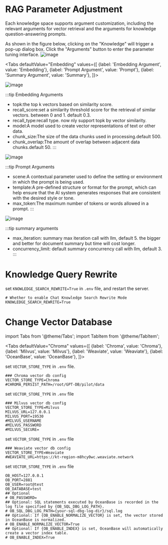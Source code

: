 # RAG Parameter Adjustment
Each knowledge space supports argument customization, including the relevant arguments for vector retrieval and the arguments for knowledge question-answering prompts.

As shown in the figure below, clicking on the "Knowledge" will trigger a pop-up dialog box. Click the "Arguments" button to enter the parameter tuning interface.
![image](https://github.com/khulnasoft/GPT-DB/assets/13723926/f02039ea-01d7-493a-acd9-027020d54267)


<Tabs
  defaultValue="Embedding"
  values={[
    {label: 'Embedding Argument', value: 'Embedding'},
    {label: 'Prompt Argument', value: 'Prompt'},
    {label: 'Summary Argument', value: 'Summary'},
  ]}>
  <TabItem value="Embedding" label="Embedding Argument">

![image](https://github.com/khulnasoft/GPT-DB/assets/13723926/8a69aba0-3b28-449d-8fd8-ce5bf8dbf7fc)

:::tip Embedding Arguments
* topk:the top k vectors based on similarity score.
* recall_score:set a similarity threshold score for the retrieval of similar vectors. between 0 and 1. default 0.3.
* recall_type:recall type. now nly support topk by vector similarity.
* model:A model used to create vector representations of text or other data.
* chunk_size:The size of the data chunks used in processing.default 500.
* chunk_overlap:The amount of overlap between adjacent data chunks.default 50.
:::
 </TabItem>

<TabItem value="Prompt" label="Prompt Argument">

![image](https://github.com/khulnasoft/GPT-DB/assets/13723926/00f12903-8d70-4bfb-9f58-26f03a6a4773)

:::tip Prompt Arguments
* scene:A contextual parameter used to define the setting or environment in which the prompt is being used.
* template:A pre-defined structure or format for the prompt, which can help ensure that the AI system generates responses that are consistent with the desired style or tone.
* max_token:The maximum number of tokens or words allowed in a prompt. 
:::

 </TabItem>

<TabItem value="Summary" label="Summary Argument">

![image](https://github.com/khulnasoft/GPT-DB/assets/13723926/96782ba2-e9a2-4173-a003-49d44bf874cc)

:::tip summary arguments
* max_iteration: summary max iteration call with llm, default 5. the bigger and better for document summary but time will cost longer.
* concurrency_limit: default summary concurrency call with llm, default 3.
:::

 </TabItem>

</Tabs>

# Knowledge Query Rewrite
set ``KNOWLEDGE_SEARCH_REWRITE=True`` in ``.env`` file, and restart the server.

```shell
# Whether to enable Chat Knowledge Search Rewrite Mode
KNOWLEDGE_SEARCH_REWRITE=True
```

# Change Vector Database
import Tabs from '@theme/Tabs';
import TabItem from '@theme/TabItem';

<Tabs
  defaultValue="Chroma"
  values={[
    {label: 'Chroma', value: 'Chroma'},
    {label: 'Milvus', value: 'Milvus'},
    {label: 'Weaviate', value: 'Weaviate'},
    {label: 'OceanBase', value: 'OceanBase'},
  ]}>
  <TabItem value="Chroma" label="Chroma">

set ``VECTOR_STORE_TYPE`` in ``.env`` file.

```shell
### Chroma vector db config
VECTOR_STORE_TYPE=Chroma
#CHROMA_PERSIST_PATH=/root/GPT-DB/pilot/data
```
 </TabItem>

<TabItem value="Milvus" label="Milvus">
    

set ``VECTOR_STORE_TYPE`` in ``.env`` file

```shell
### Milvus vector db config
VECTOR_STORE_TYPE=Milvus
MILVUS_URL=127.0.0.1
MILVUS_PORT=19530
#MILVUS_USERNAME
#MILVUS_PASSWORD
#MILVUS_SECURE=
  ```
 </TabItem>

<TabItem value="Weaviate" label="Weaviate">

set ``VECTOR_STORE_TYPE`` in ``.env`` file

```shell
### Weaviate vector db config
VECTOR_STORE_TYPE=Weaviate
#WEAVIATE_URL=https://kt-region-m8hcy0wc.weaviate.network
 ```
 </TabItem>

<TabItem value="OceanBase" label="OceanBase">

set ``VECTOR_STORE_TYPE`` in ``.env`` file

```shell
OB_HOST=127.0.0.1
OB_PORT=2881
OB_USER=root@test
OB_DATABASE=test
## Optional
# OB_PASSWORD=
## Optional: SQL statements executed by OceanBase is recorded in the log file specified by {OB_SQL_DBG_LOG_PATH}.
# OB_SQL_DBG_LOG_PATH={your-sql-dbg-log-dir}/sql.log
## Optional: If {OB_ENABLE_NORMALIZE_VECTOR} is set, the vector stored in OceanBase is normalized.
# OB_ENABLE_NORMALIZE_VECTOR=True
## Optional: If {OB_ENABLE_INDEX} is set, OceanBase will automatically create a vector index table.
# OB_ENABLE_INDEX=True
```
 </TabItem>
</Tabs>

